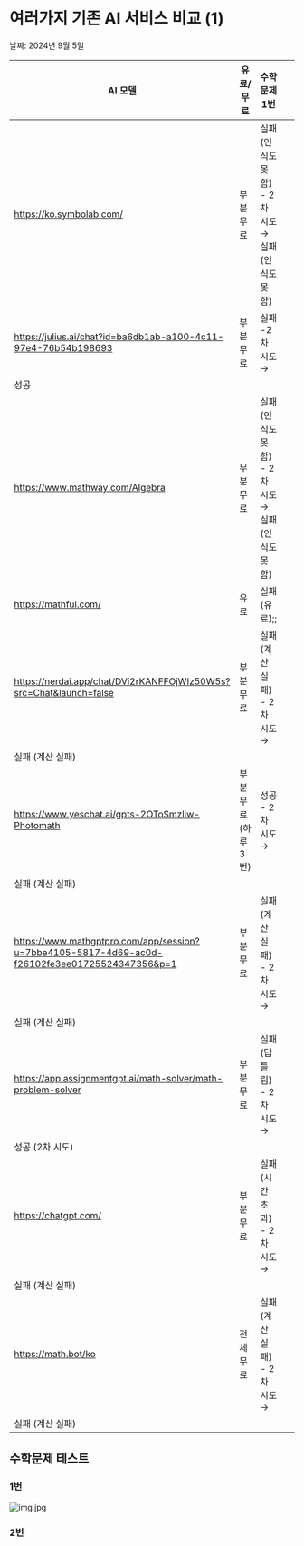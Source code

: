 # 여러가지 기존 AI 서비스 비교 (1)

날짜: 2024년 9월 5일

| AI 모델 | 유료/무료 | 수학 문제 1번  |  |  |  |
| --- | --- | --- | --- | --- | --- |
| https://ko.symbolab.com/ | 부분 무료 | 실패(인식도 못함) - 2차 시도→ 실패 (인식도 못함) |  |  |  |
| https://julius.ai/chat?id=ba6db1ab-a100-4c11-97e4-76b54b198693 | 부분 무료 | 실패 -2차 시도→ 
성공  |  |  |  |
| https://www.mathway.com/Algebra | 부분 무료 | 실패(인식도 못함) - 2차 시도→ 실패 (인식도 못함) |  |  |  |
| https://mathful.com/ | 유료 | 실패 (유료);; |  |  |  |
| https://nerdai.app/chat/DVi2rKANFFOjWIz50W5s?src=Chat&launch=false | 부분 무료 | 실패 (계산 실패)  - 2차 시도 →
실패 (계산 실패) |  |  |  |
| https://www.yeschat.ai/gpts-2OToSmzliw-Photomath  | 부분 무료 (하루 3번) | 성공 - 2차 시도 →
실패 (계산 실패) |  |  |  |
| https://www.mathgptpro.com/app/session?u=7bbe4105-5817-4d69-ac0d-f26102fe3ee01725524347356&p=1 | 부분 무료 | 실패 (계산 실패)  - 2차 시도 →
실패 (계산 실패) |  |  |  |
| https://app.assignmentgpt.ai/math-solver/math-problem-solver | 부분 무료 | 실패 (답 틀림) - 2차 시도 → 
성공 (2차 시도) |  |  |  |
| https://chatgpt.com/ | 부분 무료 | 실패 (시간 초과) - 2차 시도→
실패 (계산 실패) |  |  |  |
| https://math.bot/ko | 전체 무료 | 실패 (계산 실패)  - 2차 시도→
실패 (계산 실패) |  |  |  |

## 수학문제 테스트

### 1번

![img.jpg](%E1%84%8B%E1%85%A7%E1%84%85%E1%85%A5%E1%84%80%E1%85%A1%E1%84%8C%E1%85%B5%20%E1%84%80%E1%85%B5%E1%84%8C%E1%85%A9%E1%86%AB%20AI%20%E1%84%89%E1%85%A5%E1%84%87%E1%85%B5%E1%84%89%E1%85%B3%20%E1%84%87%E1%85%B5%E1%84%80%E1%85%AD%20(1)%2035d2961be4ff4c1cb4a6e6fbec2c2921/img.jpg)

### 2번
